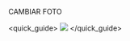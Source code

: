 CAMBIAR FOTO

<quick_guide>
![](http://static.energysistem.com/images/manuals/39789/5411d64661bbf.jpg
)
</quick_guide>


